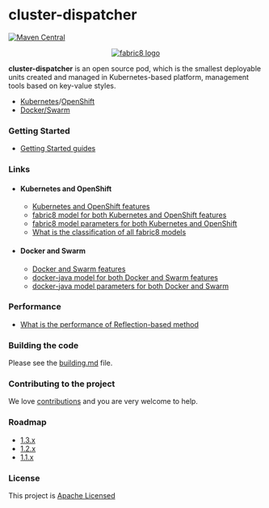cluster-dispatcher
=======

[![Maven Central](https://maven-badges.herokuapp.com/maven-central/io.fabric8/fabric8-project/badge.svg?style=flat-square)](https://maven-badges.herokuapp.com/maven-central/io.fabric8/fabric8-project/)

<p align="center">
  <a href="https://github.com/is-dream/cluster-dispatcher">
  	<img src="https://avatars1.githubusercontent.com/u/19262176?s=200&v=4" alt="fabric8 logo"/>
  </a>
</p>

<b>cluster-dispatcher</b> is an open source pod, which is the smallest deployable units created and managed in Kubernetes-based platform, management tools based on key-value styles.

* <a href="http://kubernetes.io/">Kubernetes</a>/<a href="http://https://www.openshift.com/">OpenShift</a>
* <a href="https://www.docker.com/">Docker/Swarm</a>

### Getting Started

* [Getting Started guides](get-started.md)


### Links

- #### Kubernetes and OpenShift

  * [Kubernetes and OpenShift features](docs/kubernetes-openshift/features-and-models.md)
  * [fabric8 model for both Kubernetes and OpenShift features](docs/kubernetes-openshift/models-and-parameters.md) 
  * [fabric8 model parameters for both Kubernetes and OpenShift](docs/kubernetes-openshift/parameters-keyvalue-style.md)
  * [What is the classification of all fabric8 models](docs/kubernetes-openshift/models-classification.md)
  
- #### Docker and Swarm

  * [Docker and Swarm features](docs/docker-swarm-kinds.md)
  * [docker-java model for both Docker and Swarm features](docs/docker-swarm-kind-models.md) 
  * [docker-java model parameters for both Docker and Swarm](docs/docker-swarm-model-parameters.md)
  
### Performance

* [What is the performance of Reflection-based method](docs/perf-test.md)

### Building the code

Please see the [building.md](docs/building.md) file.

### Contributing to the project

We love [contributions](docs/contributing.md) and you are very welcome to help.

### Roadmap

* [1.3.x](docs/roadmap-1.3.0.md)
* [1.2.x](docs/roadmap-1.2.0.md)
* [1.1.x](docs/roadmap-1.1.0.md)


### License

This project is [Apache Licensed](license.txt)
